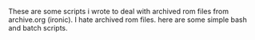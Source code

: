 These are some scripts i wrote to deal with archived rom files from archive.org (ironic). I hate archived rom files. here are some simple bash and batch scripts. 
